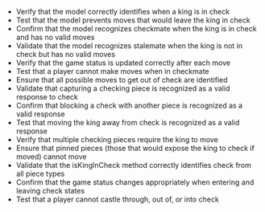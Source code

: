 - Verify that the model correctly identifies when a king is in check
- Test that the model prevents moves that would leave the king in check
- Confirm that the model recognizes checkmate when the king is in check and has no valid moves
- Validate that the model recognizes stalemate when the king is not in check but has no valid moves
- Verify that the game status is updated correctly after each move
- Test that a player cannot make moves when in checkmate
- Ensure that all possible moves to get out of check are identified
- Validate that capturing a checking piece is recognized as a valid response to check
- Confirm that blocking a check with another piece is recognized as a valid response
- Test that moving the king away from check is recognized as a valid response
- Verify that multiple checking pieces require the king to move
- Ensure that pinned pieces (those that would expose the king to check if moved) cannot move
- Validate that the isKingInCheck method correctly identifies check from all piece types
- Confirm that the game status changes appropriately when entering and leaving check states
- Test that a player cannot castle through, out of, or into check
